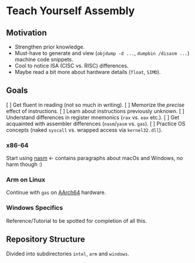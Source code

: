 # Teach Yourself Assembly

## Motivation
* Strengthen prior knowledge.
* Must-have to generate and view (`objdump -d ...`, `dumpbin /disasm ...`) machine code snippets.
* Cool to notice ISA (CISC vs. RISC) differences.
* Maybe read a bit more about hardware details (`float`, `SIMD`).

## Goals
[ ] Get fluent in reading (not so much in writing).
[ ] Memorize the *precise* effect of instructions.
[ ] Learn about instructions previously unknown.
[ ] Understand differences in register mnemonics (`rax` vs. `eax` etc.).
[ ] Get acquainted with assembler differences (`nasm`/`yasm` vs. `gas`).
[ ] Practice OS concepts (naked `syscall` vs. wrapped access via `kernel32.dll`).

### x86-64
Start using [nasm](https://modexp.wordpress.com/2018/10/30/arm64-assembly/) <- contains paragraphs about macOs and Windows, no harm though :)

### Arm on Linux
Continue with `gas` on [AArch64](https://modexp.wordpress.com/2018/10/30/arm64-assembly/) hardware.

### Windows Specifics
Reference/Tutorial to be spotted for completion of all this.

## Repository Structure
Divided into subdirectories `intel`, `arm` and `windows`.
